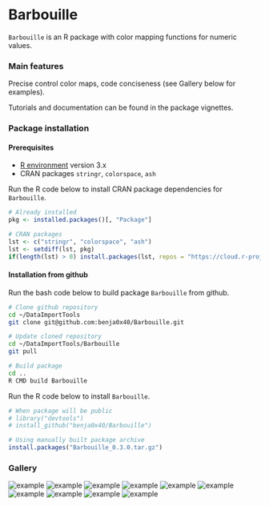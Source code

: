 Barbouille
================================================================================

`Barbouille` is an R package with color mapping functions for numeric values.

### Main features ###

Precise control color maps, code conciseness (see Gallery below for examples).

Tutorials and documentation can be found in the package vignettes.

### Package installation ###

#### Prerequisites ####

  - [R environment](https://www.r-project.org/) version 3.x
  - CRAN packages `stringr`, `colorspace`, `ash`

Run the R code below to install CRAN package dependencies for `Barbouille`.

```R
# Already installed
pkg <- installed.packages()[, "Package"]

# CRAN packages
lst <- c("stringr", "colorspace", "ash")
lst <- setdiff(lst, pkg)
if(length(lst) > 0) install.packages(lst, repos = "https://cloud.r-project.org/")
```

#### Installation from github ####

Run the bash code below to build package `Barbouille` from github.

```bash
# Clone github repository
cd ~/DataImportTools
git clone git@github.com:benja0x40/Barbouille.git

# Update cloned repository
cd ~/DataImportTools/Barbouille
git pull

# Build package
cd ..
R CMD build Barbouille
```
Run the R code below to install `Barbouille`.

```r
# When package will be public
# library("devtools")
# install_github("benja0x40/Barbouille")

# Using manually built package archive
install.packages("Barbouille_0.3.0.tar.gz")
```

### Gallery ###

![](./images/gallery/barbouille_01.png "example")
![](./images/gallery/barbouille_03.png "example")
![](./images/gallery/barbouille_05.png "example")
![](./images/gallery/barbouille_02.png "example")
![](./images/gallery/barbouille_04.png "example")
![](./images/gallery/barbouille_06.png "example")
![](./images/gallery/barbouille_08.png "example")
![](./images/gallery/barbouille_07.png "example")
![](./images/gallery/barbouille_10.png "example")
![](./images/gallery/barbouille_09.png "example")
